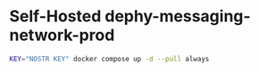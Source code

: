 # Self-Hosted dephy-messaging-network-prod

```bash
KEY="NOSTR KEY" docker compose up -d --pull always
```
